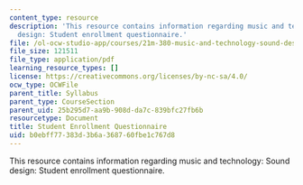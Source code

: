 ```yaml
---
content_type: resource
description: 'This resource contains information regarding music and technology: Sound
  design: Student enrollment questionnaire.'
file: /ol-ocw-studio-app/courses/21m-380-music-and-technology-sound-design-spring-2016/b0ebff77383d3b6a368760fbe1c767d8_MIT21M_380S16_survey.pdf
file_size: 121511
file_type: application/pdf
learning_resource_types: []
license: https://creativecommons.org/licenses/by-nc-sa/4.0/
ocw_type: OCWFile
parent_title: Syllabus
parent_type: CourseSection
parent_uid: 25b295d7-aa9b-908d-da7c-839bfc27fb6b
resourcetype: Document
title: Student Enrollment Questionnaire
uid: b0ebff77-383d-3b6a-3687-60fbe1c767d8
---
```

This resource contains information regarding music and technology: Sound design: Student enrollment questionnaire.
